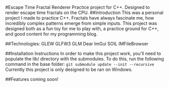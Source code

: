 #Escape Time Fractal Renderer
Practice project for C++. Designed to render escape time fractals on the CPU.
##Introduction
This was a personal project I made to practice C++. Fractals have always fascinate me, how incredibly complex patterns emerge from simple inputs. This project was designed both as a fun toy for me to play with, a practice ground for C++, and good content for my programming blog.

##Technologies:
GLEW
GLFW3
GLM
Dear ImGui
SOIL
IMFileBrowser

##Installation Instructions
In order to make this project work, you'll need to populate the lib/ directory with the submodules. To do this, run the following command in the base folder:
`git submodule update --init --recursive`
Currently this project is only designed to be ran on Windows.

##Features
coming soon!